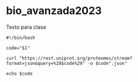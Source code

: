 # bio_avanzada2023
Texto para clase

```
#!/bin/bash

code="$1"

curl "https://rest.uniprot.org/proteomes/stream?format=json&query=%28$code%29" -o $code".json"

echo $code
```
